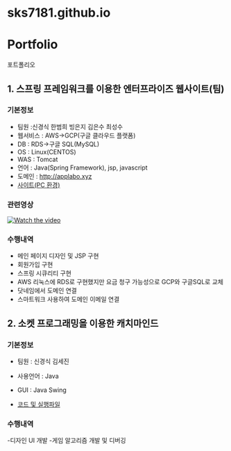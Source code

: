 # sks7181.github.io
# Portfolio
포트폴리오

 
## 1. 스프링 프레임워크를 이용한 엔터프라이즈 웹사이트(팀)
### 기본정보
 - 팀원 :신경식 한범희 빙은지 김은수 최성수
 - 웹서비스 : AWS->GCP(구글 클라우드 플랫폼)
 - DB : RDS->구글 SQL(MySQL)
 - OS : Linux(CENTOS)
 - WAS : Tomcat
 - 언어 : Java(Spring Framework), jsp, javascript
 - 도메인 : http://applabo.xyz
 - <a href="http://applabo.xyz">사이트(PC 환경)</a><br/>
 
### 관련영상
  [![Watch the video](https://img.youtube.com/vi/w5eQlGDR6lE/0.jpg)]( https://www.youtube.com/watch?v=66eBnYSn1Ko)<br/>
  
### 수행내역
 - 메인 페이지 디자인 및 JSP 구현
 - 회원가입 구현
 - 스프링 시큐리티 구현
 - AWS 리눅스에 RDS로 구현했지만 요금 청구 가능성으로 GCP와 구글SQL로 교체
 - 닷네임에서 도메인 연결
 - 스마트워크 사용하여 도메인 이메일 연결
 
## 2. 소켓 프로그래밍을 이용한 캐치마인드

### 기본정보
 - 팀원 : 신경식 김세진
 - 사용언어 : Java
 - GUI : Java Swing <br/>
 
 - <a href="https://github.com/bumheehan/1to50">코드 및 실행파일</a><br/>
 
### 수행내역
-디자인 UI 개발
-게임 알고리즘 개발 및 디버깅
